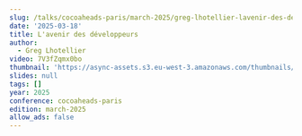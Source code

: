```yaml
---
slug: /talks/cocoaheads-paris/march-2025/greg-lhotellier-lavenir-des-developpeurs
date: '2025-03-18'
title: L'avenir des développeurs
author:
  - Greg Lhotellier
video: 7V3fZqmx0bo
thumbnail: 'https://async-assets.s3.eu-west-3.amazonaws.com/thumbnails/7V3fZqmx0bo.jpg'
slides: null
tags: []
year: 2025
conference: cocoaheads-paris
edition: march-2025
allow_ads: false
---
```

